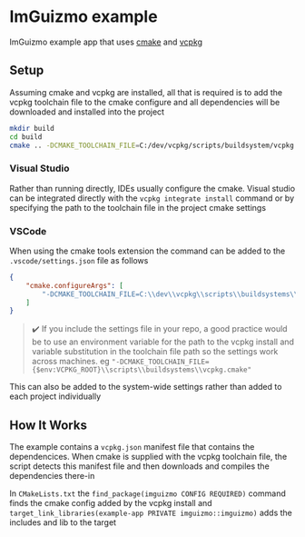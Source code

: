 # ImGuizmo example

ImGuizmo example app that uses [cmake][cmake] and [vcpkg][vcpkg]

## Setup

Assuming cmake and vcpkg are installed, all that is required is to add the vcpkg toolchain file to
the cmake configure and all dependencies will be downloaded and installed into the project

```bash
mkdir build
cd build
cmake .. -DCMAKE_TOOLCHAIN_FILE=C:/dev/vcpkg/scripts/buildsystem/vcpkg.cmake
```

### Visual Studio

Rather than running directly, IDEs usually configure the cmake. Visual studio can be integrated
directly with the `vcpkg integrate install` command or by specifying the path to the toolchain file
in the project cmake settings

### VSCode

When using the cmake tools extension the command can be added to the `.vscode/settings.json` file as
follows

```json
{
    "cmake.configureArgs": [
        "-DCMAKE_TOOLCHAIN_FILE=C:\\dev\\vcpkg\\scripts\\buildsystems\\vcpkg.cmake"
    ]
}
```

> :heavy_check_mark: If you include the settings file in your repo, a good practice would be to use
an environment variable for the path to the vcpkg install and variable substitution in the toolchain
file path so the settings work across machines. eg `"-DCMAKE_TOOLCHAIN_FILE={$env:VCPKG_ROOT}\\scripts\\buildsystems\\vcpkg.cmake"`

This can also be added to the system-wide settings rather than added to each project individually

## How It Works

The example contains a `vcpkg.json` manifest file that contains the dependencices. When cmake is
supplied with the vcpkg toolchain file, the script detects this manifest file and then downloads and
compiles the dependencies there-in

In `CMakeLists.txt` the `find_package(imguizmo CONFIG REQUIRED)` command finds the cmake config
added by the vcpkg install and `target_link_libraries(example-app PRIVATE imguizmo::imguizmo)` adds
the includes and lib to the target

[cmake]: https://cmake.org/
[vcpkg]: https://github.com/microsoft/vcpkg